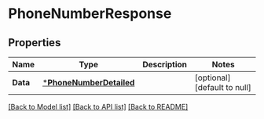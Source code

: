 # PhoneNumberResponse

## Properties
Name | Type | Description | Notes
------------ | ------------- | ------------- | -------------
**Data** | [***PhoneNumberDetailed**](PhoneNumberDetailed.md) |  | [optional] [default to null]

[[Back to Model list]](../README.md#documentation-for-models) [[Back to API list]](../README.md#documentation-for-api-endpoints) [[Back to README]](../README.md)

